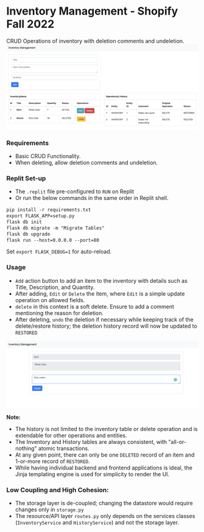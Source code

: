 # Inventory Management - Shopify Fall 2022

CRUD Operations of inventory with deletion comments and undeletion.
![](images/inventory-dashboard.png)

### Requirements
- Basic CRUD Functionality.
- When deleting, allow deletion comments and undeletion.

### Replit Set-up
- The `.replit` file pre-configured to `RUN` on Replit
- Or run the below commands in the same order in Replit shell.
```
pip install -r requirements.txt
export FLASK_APP=setup.py
flask db init
flask db migrate -m "Migrate Tables"
flask db upgrade
flask run --host=0.0.0.0 --port=80
```
Set `export FLASK_DEBUG=1` for auto-reload.

### Usage
- `Add` action button to add an item to the inventory with details such as Title, Description, and Quantity.
- After adding, `Edit` or `Delete` the item, where `Edit` is a simple update operation on allowed fields.
- `delete` in this context is a soft delete. Ensure to add a comment mentioning the reason for deletion. 
- After deleting, `undo` the deletion if necessary while keeping track of the delete/restore history; the deletion history record will now be updated to `RESTORED`

![](images/inventory-deletion.png)

**Note:**
- The history is not limited to the inventory table or delete operation and is extendable for other operations and entities.
- The Inventory and History tables are always consistent, with "all-or-nothing" atomic transactions.
- At any given point, there can only be one `DELETED` record of an item and 1-or-more record of `RESTORED`.
- While having individual backend and frontend applications is ideal, the Jinja templating engine is used for simplicity to render the UI.

### Low Coupling and High Cohesion:
- The storage layer is de-coupled; changing the datastore would require changes only in `storage.py`
- The resource/API layer `routes.py` only depends on the services classes (`InventoryService` and `HistoryService`) and not the storage layer.
